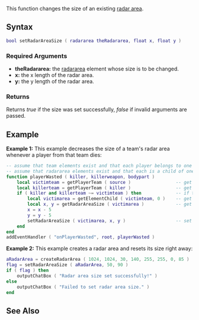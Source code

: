 This function changes the size of an existing [radar area](/radararea.md "wikilink").

Syntax
------

``` lua
bool setRadarAreaSize ( radararea theRadararea, float x, float y )
```

### Required Arguments

-   **theRadararea:** the [radararea](/radararea.md "wikilink") element whose size is to be changed.
-   **x:** the x length of the radar area.
-   **y:** the y length of the radar area.

### Returns

Returns *true* if the size was set successfully, *false* if invalid arguments are passed.

Example
-------

**Example 1:** This example decreases the size of a team's radar area whenever a player from that team dies:

``` lua
-- assume that team elements exist and that each player belongs to one of them
-- assume that radararea elements exist and that each is a child of one of the teams
function playerWasted ( killer, killerweapon, bodypart )
    local victimteam = getPlayerTeam ( source )                 -- get the team of the victim
    local killerteam = getPlayerTeam ( killer )                 -- get the team of the killer
    if ( killer and killerteam ~= victimteam ) then             -- if there is a killer and he is from an opposing team
        local victimarea = getElementChild ( victimteam, 0 )    -- get the radararea belonging to the victim's team
        local x, y = getRadarAreaSize ( victimarea )            -- get the size of the radar area
        x = x - 5
        y = y - 5
        setRadarAreaSize ( victimarea, x, y )                   -- set a new (smaller) size for the victim's radar area
    end
end
addEventHandler ( "onPlayerWasted", root, playerWasted )
```

**Example 2:** This example creates a radar area and resets its size right away:

``` lua
aRadarArea = createRadarArea ( 1024, 1024, 30, 140, 255, 255, 0, 85 )
flag = setRadarAreaSize ( aRadarArea, 50, 90 )
if ( flag ) then
    outputChatBox ( "Radar area size set successfully!" )
else
    outputChatBox ( "Failed to set radar area size." )
end
```

See Also
--------
